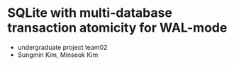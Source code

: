 # SQLite with multi-database transaction atomicity for WAL-mode
- undergraduate project team02
- Sungmin Kim, Minseok Kim
